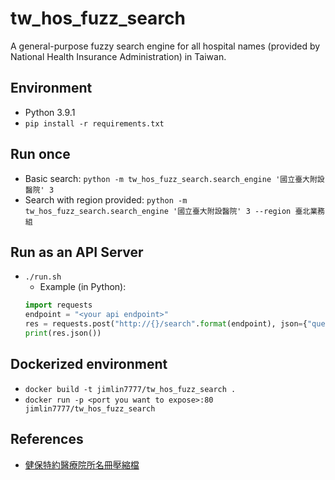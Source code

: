 # tw_hos_fuzz_search
A general-purpose fuzzy search engine for all hospital names (provided by National Health Insurance Administration) in Taiwan.

## Environment
* Python 3.9.1
* `pip install -r requirements.txt`

## Run once
* Basic search: `python -m tw_hos_fuzz_search.search_engine '國立臺大附設醫院' 3`
* Search with region provided: `python -m tw_hos_fuzz_search.search_engine '國立臺大附設醫院' 3 --region 臺北業務組`

## Run as an API Server
* `./run.sh`
    * Example (in Python):
    ```python
    import requests
    endpoint = "<your api endpoint>"
    res = requests.post("http://{}/search".format(endpoint), json={"query": "中國醫", "k": 3})
    print(res.json())
    ```

## Dockerized environment
* `docker build -t jimlin7777/tw_hos_fuzz_search .`
* `docker run -p <port you want to expose>:80 jimlin7777/tw_hos_fuzz_search`


## References
* [健保特約醫療院所名冊壓縮檔](https://www.nhi.gov.tw/DL.aspx?sitessn=292&u=LzAwMS9VcGxvYWQvMjkyL3JlbGZpbGUvMC84NDY3L2hvc3Bic2Muemlw&n=aG9zcGJzYy56aXA%3d&ico%20=.zip)
